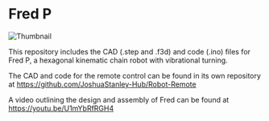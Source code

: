 # Fred P
![Thumbnail](https://github.com/user-attachments/assets/93317bb3-e57b-489c-b178-13adc57fa02c)

This repository includes the CAD (.step and .f3d) and code (.ino) files for Fred P, a hexagonal kinematic chain robot with vibrational turning.

The CAD and code for the remote control can be found in its own repository at https://github.com/JoshuaStanley-Hub/Robot-Remote

A video outlining the design and assembly of Fred can be found at https://youtu.be/U1mYbRfRGH4
